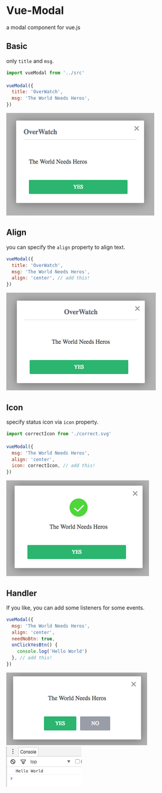 # Vue-Modal
a modal component for vue.js

## Basic
only `title` and `msg`.

```javascript
import vueModal from '../src'

vueModal({
  title: 'OverWatch',
  msg: 'The World Needs Heros',
})
```

![basic](./screenshots/basic.png)


## Align
you can specify the `align` property to align text.

```javascript
vueModal({
  title: 'OverWatch',
  msg: 'The World Needs Heros',
  align: 'center', // add this!
})
```

![align](./screenshots/align.png)


## Icon
specify status icon via `icon` property.

```javascript
import correctIcon from './correct.svg'

vueModal({
  msg: 'The World Needs Heros',
  align: 'center', 
  icon: correctIcon, // add this!
})
```

![icon](./screenshots/icon.png)


## Handler
If you like, you can add some listeners for some events.

```javascript
vueModal({
  msg: 'The World Needs Heros',
  align: 'center',
  needNoBtn: true,
  onClickYesBtn() {
    console.log('Hello World')
  }, // add this!
})
```

![click yes btn](./screenshots/handler2.png)
![handler result](./screenshots/handler1.png)